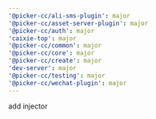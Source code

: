 ```yaml
---
'@picker-cc/ali-sms-plugin': major
'@picker-cc/asset-server-plugin': major
'@picker-cc/auth': major
'caixie-top': major
'@picker-cc/common': major
'@picker-cc/core': major
'@picker-cc/create': major
'dev-server': major
'@picker-cc/testing': major
'@picker-cc/wechat-plugin': major
---
```


add injector
